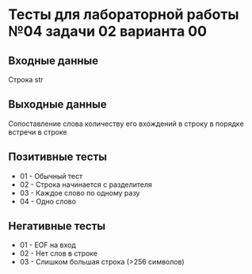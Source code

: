 # Тесты для лабораторной работы №04 задачи 02 варианта 00

## Входные данные
Строка str

## Выходные данные
Сопоставление слова количеству его вхождений в строку в порядке встречи в строке

## Позитивные тесты
- 01 - Обычный тест
- 02 - Строка начинается с разделителя
- 03 - Каждое слово по одному разу
- 04 - Одно слово

## Негативные тесты
- 01 - EOF на вход
- 02 - Нет слов в строке
- 03 - Слишком большая строка (>256 символов)
